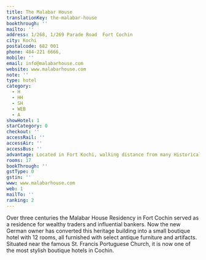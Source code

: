 ```yaml
---
title: The Malabar House
translationKey: the-malabar-house
bookthrough: ''
mailto: ''
address: 1/268, 1/269 Parade Road  Fort Cochin
city: Kochi
postalcode: 682 001
phone: 484-221 6666,
mobile: ''
email: info@malabarhouse.com
website: www.malabarhouse.com
note: ''
type: hotel
category:
  - H
  - HH
  - SH
  - WEB
  - A
showHotel: 1
starCategory: 0
checkout: ''
accessRail: ''
accessAir: ''
accessBus: ''
advantage: Located in Fort Kochi, walking distance from many Historical landmarks
rooms: 17
bookThrough: ''
gstType: 0
gstin: ''
www: www.malabarhouse.com
web: 1
mailTo: ''
ranking: 2
---
```































Over three centuries the Malabar House Residency in Fort Cochin served as a residence for wealthy traders and influential bankers. Now the new German owner has converted this heritage building into a small boutique hotel with 12 rooms, all furnished with select antique furniture and artifacts. Situated near the famous St. Francis Portuguese Church, it is now one of the most stylish boutique hotels in Cochin.